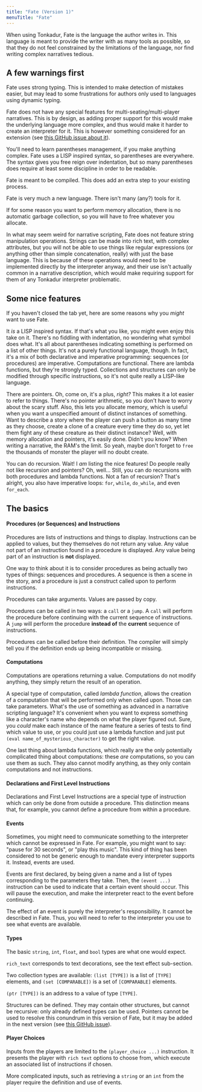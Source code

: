 ```yaml
---
title: "Fate (Version 1)"
menuTitle: "Fate"
---
```


When using Tonkadur, Fate is the language the author writes in. This language is
meant to provide the writer with as many tools as possible, so that they do not
feel constrained by the limitations of the language, nor find writing complex
narratives tedious.

## A few warnings first

Fate uses strong typing. This is intended to make detection of mistakes easier,
but may lead to some frustrations for authors only used to languages using
dynamic typing.

Fate does not have any special features for multi-seating/multi-player
narratives. This is by design, as adding proper support for this would make the
underlying language more complex, and thus would make it harder to create an
interpreter for it. This is however something considered for an extension
(see
[this GitHub issue about it](https://github.com/nsensfel/tonkadur/issues/5)).

You'll need to learn parentheses management, if you make anything complex. Fate
uses a LISP inspired syntax, so parentheses are everywhere. The syntax gives you
free reign over indentation, but so many parentheses does require at least some
discipline in order to be readable.

Fate is meant to be compiled. This does add an extra step to your existing
process.

Fate is very much a new language. There isn't many (any?) tools for it.

If for some reason you want to perform memory allocation, there is no automatic
garbage collection, so you will have to free whatever you allocate.

In what may seem weird for narrative scripting, Fate does not feature string
manipulation operations. Strings can be made into rich text, with complex
attributes, but you will not be able to use things like regular expressions
(or anything other than simple concatenation, really) with just the base
language. This is because of these operations would need to be implemented
directly by the interpreter anyway, and their use isn't actually common in
a narrative description, which would make requiring support for them of
any Tonkadur interpreter problematic.

## Some nice features

If you haven't closed the tab yet, here are some reasons why you *might* want
to use Fate.

It *is* a LISP inspired syntax. If that's what you like, you might even enjoy
this take on it. There's no fiddling with indentation, no wondering what symbol
does what. It's all about parentheses indicating something is performed on a
list of other things. It's not a purely functional language, though. In fact,
it's a mix of both declarative and imperative programming: sequences (or
procedures) are imperative. Computations are functional. There are lambda
functions, but they're strongly typed. Collections and structures can only be
modified through specific instructions, so it's not quite really a LISP-like
language.

There are pointers. Oh, come on, it's a plus, *right?* This makes it a lot
easier to refer to things. There's no pointer arithmetic, so you don't have to
worry about the scary stuff. Also, this lets you allocate memory, which is
useful when you want a unspecified amount of distinct instances of something.
Want to describe a story where the player can push a button as many time as
they choose, create a clone of a creature every time they do so, yet let them
fight any of these creature as their distinct instance? Well, with memory
allocation and pointers, it's easily done. Didn't you know? When writing a
narrative, the RAM's the limit. So yeah, maybe don't forget to `free` the
thousands of monster the player will no doubt create.

You can do recursion. Wait! I *am* listing the nice features! Do people really
not like recursion and pointers? Oh, well... Still, you can do recursions with
both procedures and lambda functions. Not a fan of recursion? That's alright,
you also have imperative loops: `for`, `while`, `do_while`, and even
`for_each`.

## The basics

#### Procedures (or Sequences) and Instructions
Procedures are lists of instructions and things to display. Instructions can be
applied to values, but they themselves do not return any value.  Any value not
part of an instruction found in a procedure is displayed. Any value being part
of an instruction is **not** displayed.

One way to think about it is to consider procedures as being actually two types
of things: sequences and procedures. A sequence is then a scene in the story,
and a procedure is just a construct called upon to perform instructions.

Procedures can take arguments. Values are passed by copy.

Procedures can be called in two ways: a `call` or a `jump`. A `call` will
perform the procedure before continuing with the current sequence of
instructions. A `jump` will perform the procedure **instead of** the
**current** sequence of instructions.

Procedures can be called before their definition. The compiler will simply tell
you if the definition ends up being incompatible or missing.

#### Computations
Computations are operations returning a value. Computations do not modify
anything, they simply return the result of an operation.

A special type of computation, called *lambda function*, allows the creation of
a computation that will be performed only when called upon. Those can take
parameters. What's the use of something as advanced in a narrative scripting
language? It's convenient when you want to express something like a character's
name who depends on what the player figured out. Sure, you *could* make each
instance of the name feature a series of tests to find which value to use, or
you could just use a lambda function and just put
`(eval name_of_mysterious_character)` to get the right value.

One last thing about lambda functions, which really are the only potentially
complicated thing about computations: these *are* computations, so you can use
them as such. They also cannot modify anything, as they only contain
computations and not instructions.

#### Declarations and First Level Instructions
Declarations and First Level Instructions are a special type of instruction
which can only be done from outside a procedure. This distinction means that,
for example, you cannot define a procedure from within a procedure.

#### Events
Sometimes, you might need to communicate something to the interpreter which
cannot be expressed in Fate. For example, you might want to say: "pause for 30
seconds", or "play this music". This kind of thing has been considered to not
be generic enough to mandate every interpreter supports it. Instead, events are
used.

Events are first declared, by being given a name and a list of types
corresponding to the parameters they take. Then, the `(event ...)` instruction
can be used to indicate that a certain event should occur. This will pause the
execution, and make the interpreter react to the event before continuing.

The effect of an event is purely the interpreter's responsibility. It cannot be
described in Fate. Thus, you will need to refer to the interpreter you use to
see what events are available.

#### Types
The basic `string`, `int`, `float`, and `bool` types are what one would expect.

`rich_text` corresponds to text decorations, see the text effect sub-section.

Two collection types are available: `(list [TYPE])` is a list of `[TYPE]`
elements, and `(set [COMPARABLE])` is a set of `[COMPARABLE]` elements.

`(ptr [TYPE])` is an address to a value of type `[TYPE]`.

Structures can be defined. They may contain other structures, but cannot be
recursive: only already defined types can be used. Pointers cannot be used to
resolve this conundrum in this version of Fate, but it may be added in the next
version (see [this GitHub
issue](https://github.com/nsensfel/tonkadur/issues/6)).

#### Player Choices
Inputs from the players are limited to the `(player_choice ...)` instruction.
It presents the player with `rich text` options to choose from, which execute
an associated list of instructions if chosen.

More complicated inputs, such as retrieving a `string` or an `int` from the
player require the definition and use of events.

